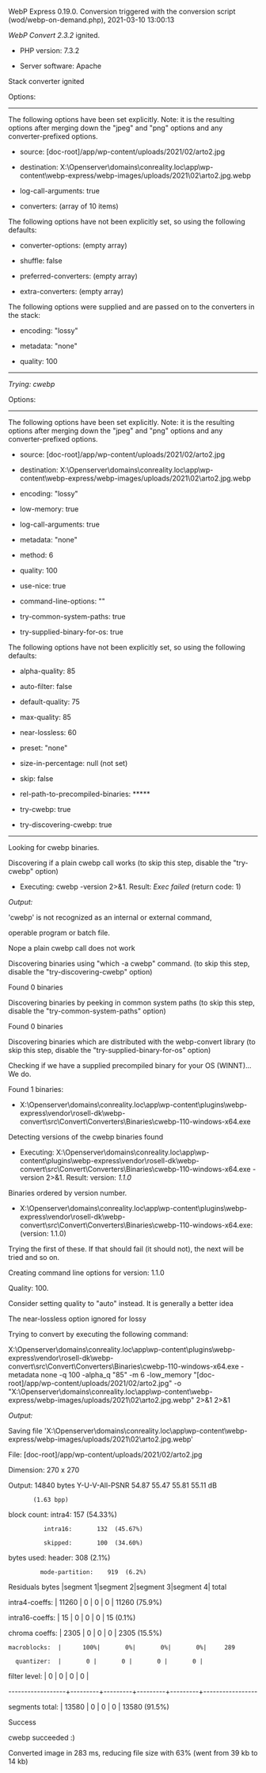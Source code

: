 WebP Express 0.19.0. Conversion triggered with the conversion script (wod/webp-on-demand.php), 2021-03-10 13:00:13

*WebP Convert 2.3.2*  ignited.
- PHP version: 7.3.2
- Server software: Apache

Stack converter ignited

Options:
------------
The following options have been set explicitly. Note: it is the resulting options after merging down the "jpeg" and "png" options and any converter-prefixed options.
- source: [doc-root]/app/wp-content/uploads/2021/02/arto2.jpg
- destination: X:\Openserver\domains\conreality.loc\app\wp-content\webp-express/webp-images/uploads/2021\02\arto2.jpg.webp
- log-call-arguments: true
- converters: (array of 10 items)

The following options have not been explicitly set, so using the following defaults:
- converter-options: (empty array)
- shuffle: false
- preferred-converters: (empty array)
- extra-converters: (empty array)

The following options were supplied and are passed on to the converters in the stack:
- encoding: "lossy"
- metadata: "none"
- quality: 100
------------


*Trying: cwebp* 

Options:
------------
The following options have been set explicitly. Note: it is the resulting options after merging down the "jpeg" and "png" options and any converter-prefixed options.
- source: [doc-root]/app/wp-content/uploads/2021/02/arto2.jpg
- destination: X:\Openserver\domains\conreality.loc\app\wp-content\webp-express/webp-images/uploads/2021\02\arto2.jpg.webp
- encoding: "lossy"
- low-memory: true
- log-call-arguments: true
- metadata: "none"
- method: 6
- quality: 100
- use-nice: true
- command-line-options: ""
- try-common-system-paths: true
- try-supplied-binary-for-os: true

The following options have not been explicitly set, so using the following defaults:
- alpha-quality: 85
- auto-filter: false
- default-quality: 75
- max-quality: 85
- near-lossless: 60
- preset: "none"
- size-in-percentage: null (not set)
- skip: false
- rel-path-to-precompiled-binaries: *****
- try-cwebp: true
- try-discovering-cwebp: true
------------

Looking for cwebp binaries.
Discovering if a plain cwebp call works (to skip this step, disable the "try-cwebp" option)
- Executing: cwebp -version 2>&1. Result: *Exec failed* (return code: 1)

*Output:* 
'cwebp' is not recognized as an internal or external command,
operable program or batch file.

Nope a plain cwebp call does not work
Discovering binaries using "which -a cwebp" command. (to skip this step, disable the "try-discovering-cwebp" option)
Found 0 binaries
Discovering binaries by peeking in common system paths (to skip this step, disable the "try-common-system-paths" option)
Found 0 binaries
Discovering binaries which are distributed with the webp-convert library (to skip this step, disable the "try-supplied-binary-for-os" option)
Checking if we have a supplied precompiled binary for your OS (WINNT)... We do.
Found 1 binaries: 
- X:\Openserver\domains\conreality.loc\app\wp-content\plugins\webp-express\vendor\rosell-dk\webp-convert\src\Convert\Converters\Binaries\cwebp-110-windows-x64.exe
Detecting versions of the cwebp binaries found
- Executing: X:\Openserver\domains\conreality.loc\app\wp-content\plugins\webp-express\vendor\rosell-dk\webp-convert\src\Convert\Converters\Binaries\cwebp-110-windows-x64.exe -version 2>&1. Result: version: *1.1.0*
Binaries ordered by version number.
- X:\Openserver\domains\conreality.loc\app\wp-content\plugins\webp-express\vendor\rosell-dk\webp-convert\src\Convert\Converters\Binaries\cwebp-110-windows-x64.exe: (version: 1.1.0)
Trying the first of these. If that should fail (it should not), the next will be tried and so on.
Creating command line options for version: 1.1.0
Quality: 100. 
Consider setting quality to "auto" instead. It is generally a better idea
The near-lossless option ignored for lossy
Trying to convert by executing the following command:
X:\Openserver\domains\conreality.loc\app\wp-content\plugins\webp-express\vendor\rosell-dk\webp-convert\src\Convert\Converters\Binaries\cwebp-110-windows-x64.exe -metadata none -q 100 -alpha_q "85" -m 6 -low_memory "[doc-root]/app/wp-content/uploads/2021/02/arto2.jpg" -o "X:\Openserver\domains\conreality.loc\app\wp-content\webp-express/webp-images/uploads/2021\02\arto2.jpg.webp" 2>&1 2>&1

*Output:* 
Saving file 'X:\Openserver\domains\conreality.loc\app\wp-content\webp-express/webp-images/uploads/2021\02\arto2.jpg.webp'
File:      [doc-root]/app/wp-content/uploads/2021/02/arto2.jpg
Dimension: 270 x 270
Output:    14840 bytes Y-U-V-All-PSNR 54.87 55.47 55.81   55.11 dB
           (1.63 bpp)
block count:  intra4:        157  (54.33%)
              intra16:       132  (45.67%)
              skipped:       100  (34.60%)
bytes used:  header:            308  (2.1%)
             mode-partition:    919  (6.2%)
 Residuals bytes  |segment 1|segment 2|segment 3|segment 4|  total
  intra4-coeffs:  |   11260 |       0 |       0 |       0 |   11260  (75.9%)
 intra16-coeffs:  |      15 |       0 |       0 |       0 |      15  (0.1%)
  chroma coeffs:  |    2305 |       0 |       0 |       0 |    2305  (15.5%)
    macroblocks:  |      100%|       0%|       0%|       0%|     289
      quantizer:  |       0 |       0 |       0 |       0 |
   filter level:  |       0 |       0 |       0 |       0 |
------------------+---------+---------+---------+---------+-----------------
 segments total:  |   13580 |       0 |       0 |       0 |   13580  (91.5%)

Success
cwebp succeeded :)

Converted image in 283 ms, reducing file size with 63% (went from 39 kb to 14 kb)

